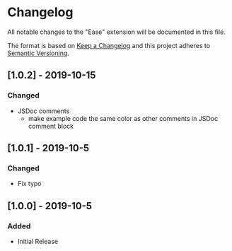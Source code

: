 # Changelog
All notable changes to the "Ease" extension will be documented in this file.

The format is based on [Keep a Changelog](http://keepachangelog.com/en/1.0.0/)
and this project adheres to [Semantic Versioning](http://semver.org/spec/v2.0.0.html).

## [1.0.2] - 2019-10-15
### Changed
- JSDoc comments
    - make example code the same color as other comments in JSDoc comment block

## [1.0.1] - 2019-10-5
### Changed
- Fix typo

## [1.0.0] - 2019-10-5
### Added
- Initial Release
